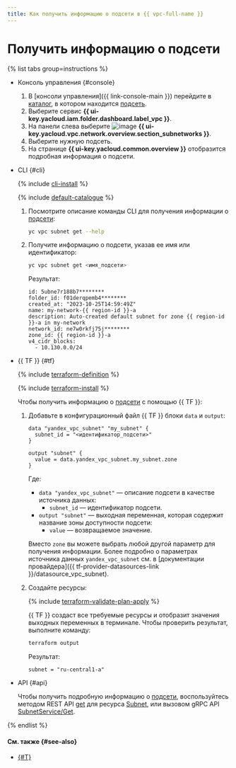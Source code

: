 ```yaml
---
title: Как получить информацию о подсети в {{ vpc-full-name }}
---
```


# Получить информацию о подсети

{% list tabs group=instructions %}

- Консоль управления {#console}

  1. В [консоли управления]({{ link-console-main }}) перейдите в [каталог](../../resource-manager/concepts/resources-hierarchy.md#folder), в котором находится [подсеть](../concepts/network.md#subnet).
  1. Выберите сервис **{{ ui-key.yacloud.iam.folder.dashboard.label_vpc }}**.
  1. На панели слева выберите ![image](../../_assets/console-icons/nodes-right.svg) **{{ ui-key.yacloud.vpc.network.overview.section_subnetworks }}**.
  1. Выберите нужную подсеть.
  1. На странице **{{ ui-key.yacloud.common.overview }}** отобразится подробная информация о подсети.

- CLI {#cli}

  {% include [cli-install](../../_includes/cli-install.md) %}

  {% include [default-catalogue](../../_includes/default-catalogue.md) %}

  1. Посмотрите описание команды CLI для получения информации о [подсети](../concepts/network.md#subnet):

      ```bash
      yc vpc subnet get --help
      ```

  1. Получите информацию о подсети, указав ее имя или идентификатор:

      ```bash
      yc vpc subnet get <имя_подсети>
      ```

      Результат:

      ```text
      id: 5ubne7r188b7********
      folder_id: f01derqpemb4********
      created_at: "2023-10-25T14:59:49Z"
      name: my-network-{{ region-id }}-a
      description: Auto-created default subnet for zone {{ region-id }}-a in my-network
      network_id: ne7w0rkfj75j********
      zone_id: {{ region-id }}-a
      v4_cidr_blocks:
        - 10.130.0.0/24
      ```

- {{ TF }} {#tf}

  {% include [terraform-definition](../../_tutorials/_tutorials_includes/terraform-definition.md) %}

  {% include [terraform-install](../../_includes/terraform-install.md) %}

  Чтобы получить информацию о [подсети](../concepts/network.md#subnet) с помощью {{ TF }}:

  1. Добавьте в конфигурационный файл {{ TF }} блоки `data` и `output`:

     ```hcl
     data "yandex_vpc_subnet" "my_subnet" {
       subnet_id = "<идентификатор_подсети>"
     }

     output "subnet" {
       value = data.yandex_vpc_subnet.my_subnet.zone
     }
     ```

     Где:
     * `data "yandex_vpc_subnet"` — описание подсети в качестве источника данных:
       * `subnet_id` — идентификатор подсети.
     * `output "subnet"` — выходная переменная, которая содержит название зоны доступности подсети:
       * `value` — возвращаемое значение.

     Вместо `zone` вы можете выбрать любой другой параметр для получения информации. Более подробно о параметрах источника данных `yandex_vpc_subnet` см. в [документации провайдера]({{ tf-provider-datasources-link }}/datasource_vpc_subnet).
  1. Создайте ресурсы:

     {% include [terraform-validate-plan-apply](../../_tutorials/_tutorials_includes/terraform-validate-plan-apply.md) %}

     {{ TF }} создаст все требуемые ресурсы и отобразит значения выходных переменных в терминале. Чтобы проверить результат, выполните команду:

     ```bash
     terraform output
     ```

     Результат:

     ```text
     subnet = "ru-central1-a"
     ```

- API {#api}

  Чтобы получить подробную информацию о [подсети](../concepts/network.md#subnet), воспользуйтесь методом REST API [get](../api-ref/Subnet/get) для ресурса [Subnet](../api-ref/Subnet/index.md), или вызовом gRPC API [SubnetService/Get](../api-ref/grpc/subnet_service.md#Get).

{% endlist %}

#### См. также {#see-also}

* [{#T}](network-get-info.md)
